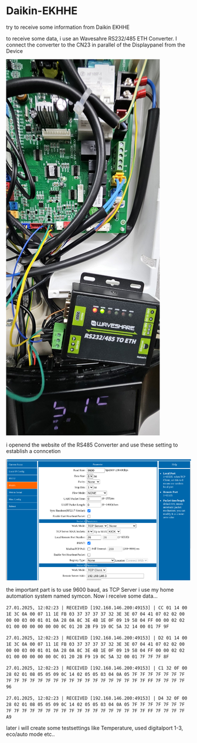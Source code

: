 # Daikin-EKHHE
try to receive some information from Daikin EKHHE

to receive some data, i use an Wavesahre RS232/485 ETH Converter. I connect the converter to the CN23 in parallel of the Displaypanel from the Device

![connection](pics/connect.jpg)

i openend the website of the RS485 Converter and use these setting to establish a conncetion

![wavesharewebui](pics/waveshare.png)

the important part is to use 9600 baud, as TCP Server i use my home automation system named symcon. Now i receive some data...

`27.01.2025, 12:02:23 | RECEIVED [192.168.146.200:49153] | CC 01 14 00 1E 3C 0A 00 07 11 1E FB 03 37 37 37 37 32 3E 3E 07 04 41 07 02 02 00 00 00 03 00 01 01 0A 28 0A 8C 3E 4B 1E 0F 09 19 58 04 FF 00 00 02 02 01 00 00 00 00 00 00 0C 01 20 2B F9 19 0C 5A 32 14 00 01 7F 9F`

`27.01.2025, 12:02:23 | RECEIVED [192.168.146.200:49153] | D2 01 14 00 1E 3C 0A 00 07 11 1E FB 03 37 37 37 37 32 3E 3E 07 04 41 07 02 02 00 00 00 03 00 01 01 0A 28 0A 8C 3E 4B 1E 0F 09 19 58 04 FF 00 00 02 02 01 00 00 00 00 00 0C 01 20 2B F9 19 0C 5A 32 00 01 7F 7F 7F 8F `

`27.01.2025, 12:02:23 | RECEIVED [192.168.146.200:49153] | C1 32 0F 00 28 02 01 08 05 05 09 0C 14 02 05 05 03 04 0A 05 7F 7F 7F 7F 7F 7F 7F 7F 7F 7F 7F 7F 7F 7F 7F 7F 7F 7F 7F 7F 7F 7F 7F 7F 7F FF 7F 7F 7F 7F 96 `

`27.01.2025, 12:02:23 | RECEIVED [192.168.146.200:49153] | D4 32 0F 00 28 02 01 08 05 05 09 0C 14 02 05 05 03 04 0A 05 7F 7F 7F 7F 7F 7F 7F 7F 7F 7F 7F 7F 7F 7F 7F 7F 7F 7F 7F 7F 7F 7F 7F 7F 7F FF 7F 7F 7F 7F A9 `

later i will create some testsettings like Temperature, used digitalport 1-3, eco/auto mode etc..